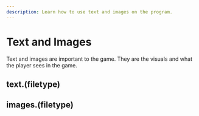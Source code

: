 ```yaml
---
description: Learn how to use text and images on the program.
---
```


# Text and Images

Text and images are important to the game. They are the visuals and what the player sees in the game.

## text.\(filetype\)

## images.\(filetype\)

